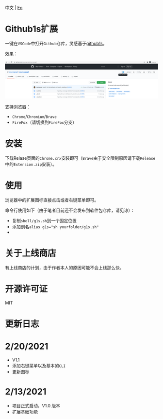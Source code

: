 中文 | [En](https://github.com/2293736867/Github1sExtension/blob/main/README_en.md)

# Github1s扩展

一键在`VSCode`中打开`Github`仓库，灵感基于[github1s](https://github.com/conwnet/github1s)。

效果：

![](./image/image.png)

支持浏览器：

- `Chrome`/`Chromium`/`Brave`
- `FireFox`（请切换到`FireFox`分支）

# 安装

下载Relase页面的`Chrome.crx`安装即可（`Brave`由于安全限制原因请下载`Release`中的`Extension.zip`安装）。

# 使用

浏览器中的扩展图标直接点击或者右键菜单即可。

命令行使用如下（由于笔者目前还不会发布到软件包仓库，请见谅）：

- 复制`shell/g1s.sh`到一个固定位置
- 添加别名`alias g1s="sh yourfolder/g1s.sh"`
- 

# 关于上线商店

有上线商店的计划，由于作者本人的原因可能不会上线那么快。

# 开源许可证

MIT

# 更新日志

# 2/20/2021

- V1.1
- 添加右键菜单以及基本的`CLI`
- 更新图标

# 2/13/2021

- 项目正式启动，V1.0 版本
- 扩展基础功能
